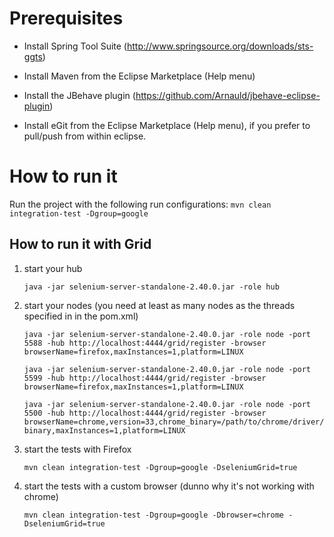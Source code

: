 # Prerequisites

- Install Spring Tool Suite (http://www.springsource.org/downloads/sts-ggts)
- Install Maven from the Eclipse Marketplace (Help menu)
- Install the JBehave plugin (https://github.com/Arnauld/jbehave-eclipse-plugin)

- Install eGit from the Eclipse Marketplace (Help menu), if you prefer to pull/push from within eclipse.

# How to run it

Run the project with the following run configurations:
`mvn clean integration-test -Dgroup=google`


## How to run it with Grid
1. start your hub

    `java -jar selenium-server-standalone-2.40.0.jar -role hub`

2. start your nodes (you need at least as many nodes as the threads specified in in the pom.xml)

    `java -jar selenium-server-standalone-2.40.0.jar -role node -port 5588 -hub http://localhost:4444/grid/register -browser browserName=firefox,maxInstances=1,platform=LINUX`

    `java -jar selenium-server-standalone-2.40.0.jar -role node -port 5599 -hub http://localhost:4444/grid/register -browser browserName=firefox,maxInstances=1,platform=LINUX`

    `java -jar selenium-server-standalone-2.40.0.jar -role node -port 5500 -hub http://localhost:4444/grid/register -browser browserName=chrome,version=33,chrome_binary=/path/to/chrome/driver/binary,maxInstances=1,platform=LINUX`

3. start the tests with Firefox

    `mvn clean integration-test -Dgroup=google -DseleniumGrid=true`

4. start the tests with a custom browser (dunno why it's not working with chrome)

    `mvn clean integration-test -Dgroup=google -Dbrowser=chrome -DseleniumGrid=true`


